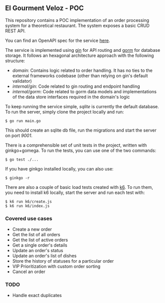 ## El Gourment Veloz - POC

This repository contains a POC implementation of an order processing system for a
theoretical restaurant. The system exposes a basic CRUD REST API.

You can find an OpenAPI spec for the service [here](docs/openapi.yml).

The service is implemented using [gin](https://gin-gonic.com/) for API routing
and [gorm](https://gorm.io/) for database storage. It follows an hexagonal
architecture approach with the following structure:

- *domain*: Contains logic related to order handling. It has no ties to the external
frameworks codebase (other than relying on gin's default validator)
- *internal/gin*: Code related to gin routing and endpoint handling
- *internal/gorm*: Code related to gorm data models and implementations of the data store
interfaces required in the domain's logic

To keep running the service simple, _sqlite_ is currently the default database.
To run the server, simply clone the project locally and run:

```
$ go run main.go
```

This should create an sqlite db file, run the migrations and start the server on port *9001*.

There is a comprehensible set of unit tests in the project, written with ginkgo+gomega. To
run the tests, you can use one of the two commands:

```
$ go test ./...
```

If you have ginkgo installed locally, you can also use:

```
$ ginkgo -r
```

There are also a couple of basic load tests created with [k6](https://k6.io/). To run them,
you need to install k6 locally, start the server and run each test with:

```
$ k6 run k6/create.js
$ k6 run k6/index.js
```

### Covered use cases

- Create a new order
- Get the list of all orders
- Get the list of active orders
- Get a single order's details
- Update an order's status
- Update an order's list of dishes
- Store the history of statuses for a particular order
- VIP Prioritization with custom order sorting
- Cancel an order

### TODO

- Handle exact duplicates

